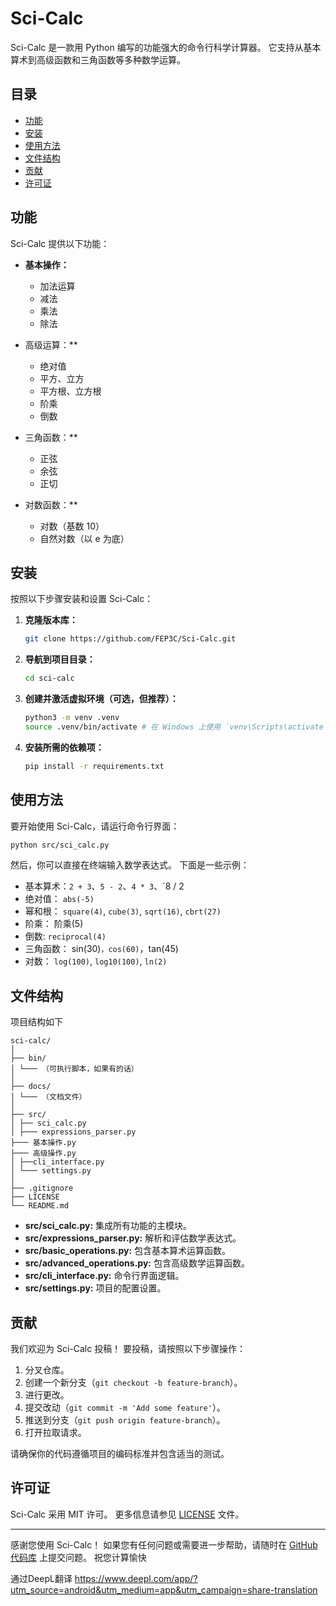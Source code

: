 # Sci-Calc

Sci-Calc 是一款用 Python 编写的功能强大的命令行科学计算器。 它支持从基本算术到高级函数和三角函数等多种数学运算。

## 目录

- [功能](#功能)
- [安装](#安装)
- [使用方法](#使用方法)
- [文件结构](#文件结构)
- [贡献](#贡献)
- [许可证](#许可证)

## 功能

Sci-Calc 提供以下功能：

- **基本操作：**
  - 加法运算
  - 减法
  - 乘法
  - 除法

- 高级运算：**
  - 绝对值
  - 平方、立方
  - 平方根、立方根
  - 阶乘
  - 倒数

- 三角函数：**
  - 正弦
  - 余弦
  - 正切

- 对数函数：**
  - 对数（基数 10）
  - 自然对数（以 e 为底）

## 安装

按照以下步骤安装和设置 Sci-Calc：

1. **克隆版本库：**

   ```bash
   git clone https://github.com/FEP3C/Sci-Calc.git
   ```

2. **导航到项目目录：**

   ```bash
   cd sci-calc
   ```

3. **创建并激活虚拟环境（可选，但推荐）：**

   ```bash
   python3 -m venv .venv
   source .venv/bin/activate # 在 Windows 上使用 `venv\Scripts\activate` 。
   ```

4. **安装所需的依赖项：**

   ```bash
   pip install -r requirements.txt
   ```

## 使用方法

要开始使用 Sci-Calc，请运行命令行界面：

```bash
python src/sci_calc.py
```

然后，你可以直接在终端输入数学表达式。 下面是一些示例：

- 基本算术：`2 + 3`、`5 - 2`、`4 * 3`、`8 / 2
- 绝对值： `abs(-5)`
- 幂和根： `square(4)`, `cube(3)`, `sqrt(16)`, `cbrt(27)`
- 阶乘： 阶乘(5)
- 倒数: `reciprocal(4)`
- 三角函数： sin(30)`，cos(60)`，tan(45)
- 对数： `log(100)`, `log10(100)`, `ln(2)`

## 文件结构

项目结构如下

```
sci-calc/
│
├── bin/
│ └─── （可执行脚本，如果有的话）
│
├── docs/
│ └─── （文档文件）
│
├── src/
│ ├── sci_calc.py
│ ├─── expressions_parser.py
├─── 基本操作.py
├─── 高级操作.py
│ ├──cli_interface.py
│ └─── settings.py
│
├── .gitignore
├── LICENSE
└── README.md
```

- **src/sci_calc.py:** 集成所有功能的主模块。
- **src/expressions_parser.py:** 解析和评估数学表达式。
- **src/basic_operations.py:** 包含基本算术运算函数。
- **src/advanced_operations.py:** 包含高级数学运算函数。
- **src/cli_interface.py:** 命令行界面逻辑。
- **src/settings.py:** 项目的配置设置。

## 贡献

我们欢迎为 Sci-Calc 投稿！ 要投稿，请按照以下步骤操作：

1. 分叉仓库。
2. 创建一个新分支（`git checkout -b feature-branch`）。
3. 进行更改。
4. 提交改动（`git commit -m 'Add some feature'`）。
5. 推送到分支（`git push origin feature-branch`）。
6. 打开拉取请求。

请确保你的代码遵循项目的编码标准并包含适当的测试。

## 许可证

Sci-Calc 采用 MIT 许可。 更多信息请参见 [LICENSE](LICENSE) 文件。

---

感谢您使用 Sci-Calc！ 如果您有任何问题或需要进一步帮助，请随时在 [GitHub 代码库](https://github.com/FEP3C/Sci-Calc) 上提交问题。 祝您计算愉快

通过DeepL翻译 https://www.deepl.com/app/?utm_source=android&utm_medium=app&utm_campaign=share-translation